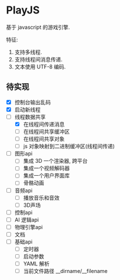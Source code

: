 # PlayJS 

基于 javascript 的游戏引擎.

特征:

1. 支持多线程.
2. 支持线程间消息传递.
3. 文本使用 UTF-8 编码.


## 待实现

* [x] 控制台输出乱码
* [x] 启动新线程
* [ ] 线程数据共享
  * [x] 在线程间传递消息
  * [ ] 在线程间共享缓冲区
  * [ ] 在线程间共享对象
  * [ ] js 对象映射到二进制缓冲区(线程间传递)
* [ ] 图形api
  * [ ] 集成 3D 一个渲染器, 跨平台
  * [ ] 集成一个视频解码器
  * [ ] 集成一个用户界面库
  * [ ] 骨骼动画
* [ ] 音频api
  * [ ] 播放音乐和音效
  * [ ] 3D声场
* [ ] 控制api
* [ ] AI 逻辑api
* [ ] 物理引擎api
* [ ] 文档
* [ ] 基础api
  * [ ] 定时器
  * [ ] 启动参数
  * [ ] YAML 解析
  * [ ] 当前文件路径 __dirname/__filename